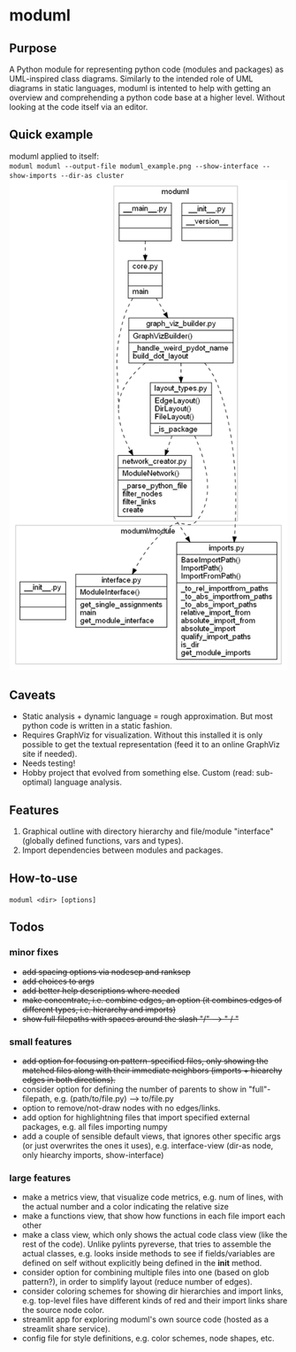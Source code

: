 # moduml


## Purpose
A Python module for representing python code (modules and packages) as UML-inspired class diagrams.
Similarly to the intended role of UML diagrams in static languages, moduml is intented to help with getting an overview and comprehending a python code base at a higher level. Without looking at the code itself via an editor.


## Quick example
moduml applied to itself:  
``moduml moduml --output-file moduml_example.png --show-interface --show-imports --dir-as cluster``
![moduml example](moduml_example.png)


## Caveats
- Static analysis + dynamic language = rough approximation. But most python code is written in a static fashion.
- Requires GraphViz for visualization. Without this installed it is only possible to get the textual representation (feed it to an online GraphViz site if needed).
- Needs testing!
- Hobby project that evolved from something else. Custom (read: sub-optimal) language analysis.


## Features
1. Graphical outline with directory hierarchy and file/module "interface" (globally defined functions, vars and types).
2. Import dependencies between modules and packages.


## How-to-use
``moduml <dir> [options]``


## Todos

### minor fixes
- ~~add spacing options via nodesep and ranksep~~
- ~~add choices to args~~
- ~~add better help descriptions where needed~~
- ~~make concentrate, i.e. combine edges, an option (it combines edges of different types, i.e. hierarchy and imports)~~
- ~~show full filepaths with spaces around the slash "/" --> " / "~~



### small features
- ~~add option for focusing on pattern-specified files, only showing the matched files along with their immediate neighbors (imports + hiearchy edges in both directions).~~
- consider option for defining the number of parents to show in "full"-filepath, e.g. (path/to/file.py) --> to/file.py
- option to remove/not-draw nodes with no edges/links.
- add option for highlightning files that import specified external packages, e.g. all files importing numpy
- add a couple of sensible default views, that ignores other specific args (or just overwrites the ones it uses), e.g. interface-view (dir-as node, only hiearchy imports, show-interface)


### large features
- make a metrics view, that visualize code metrics, e.g. num of lines, with the actual number and a color indicating the relative size
- make a functions view, that show how functions in each file import each other
- make a class view, which only shows the actual code class view (like the rest of the code). Unlike pylints pyreverse, that tries to assemble the actual classes, e.g. looks inside methods to see if fields/variables are defined on self without explicitly being defined in the __init__ method.
- consider option for combining multiple files into one (based on glob pattern?), in order to simplify layout (reduce number of edges).
- consider coloring schemes for showing dir hierarchies and import links, e.g. top-level files have different kinds of red and their import links share the source node color.
- streamlit app for exploring moduml's own source code (hosted as a streamlit share service).
- config file for style definitions, e.g. color schemes, node shapes, etc.
